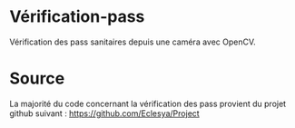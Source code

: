 # Vérification-pass

Vérification des pass sanitaires depuis une caméra avec OpenCV.

# Source

La majorité du code concernant la vérification des pass provient du projet github suivant : 
https://github.com/Eclesya/Project
